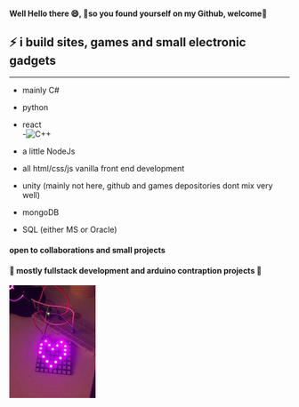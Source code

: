 #### Well Hello there 😄, 💫**so you found yourself on my Github, welcome**💫
## ⚡  i build sites, games and small electronic gadgets 
-----------
- mainly C#                                                                 
- python                                                                        
- react                                                                          
-![C++](https://github.com/abranhe/programming-languages-logos/blob/master/src/cpp/cpp_48x48.png) 
                                                                        
- a little NodeJs                                                              
- all html/css/js vanilla front end development                                  
- unity (mainly not here, github and games depositories dont mix very well)     

- mongoDB
- SQL (either MS or Oracle)

#### open to collaborations and small projects 
#### 🤖 mostly fullstack development and arduino contraption projects 🔭
 ![arduino project](/rsz_arduino.jpg) 


     
<!--
**ultrakot/ultrakot** is a ✨ _special_ ✨ repository because its `README.md` (this file) appears on your GitHub profile.

Here are some ideas to get you started:

- 🔭 I’m currently working on ...
- 🌱 I’m currently learning ...
- 👯 I’m looking to collaborate on ...
- 🤔 I’m looking for help with ...
- 💬 Ask me about ...
- 📫 How to reach me: ...
- 😄 Pronouns: ...
- ⚡ Fun fact: ...
-->

